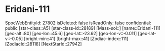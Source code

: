 ﻿---
location: [-23.62,45.6,80]
type: Station
tags:
- astro/Star

---

# Eridani-111

SpocWebEntityId: 27802
isDeleted: false
isReadOnly: false
confidential: public
[star-class::A5]
[star-class-id::28189]
[Mass-sol::]
[name::Eridani-111]
[geo-alt::80]
[geo-lon::45.6]
[geo-lat::-23.62]
[geo-lon-v::-0.011]
[geo-lat-v::-0.05]
[bright-min::41]
[bright-max::41]
[Zodiac-index::111]
[ZodiacId::28118]
[NextStarId::27942]

